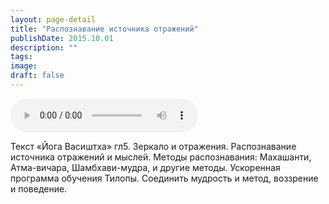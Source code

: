 ```yaml
---
layout: page-detail
title: "Распознавание источника отражений"
publishDate: 2015.10.01
description: ""
tags:
image:
draft: false
---
```


<audio title="2015.10.01 - Распознавание источника отражений.mp3" src="https://filer-api.advayta.org/v1.0/public/files/73591" controls=""></audio>

 Текст «Йога Васиштха» гл5\. Зеркало и отражения. Распознавание источника отражений и мыслей. Методы распознавания: Махашанти, Атма-вичара, Шамбхави-мудра, и другие методы. Ускоренная программа обучения Тилопы. Соединить мудрость и метод, воззрение и поведение. 

  
